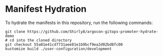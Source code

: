 # Manifest Hydration

To hydrate the manifests in this repository, run the following commands:

```shell
git clone https://github.com/Shirly8/argocon-gitops-promoter-hydrate-demo
# cd into the cloned directory
git checkout 55a01e41cd7731aee81e1b9bcf9ea2d02bd8fc00
kustomize build ./user-configuration/development
```
